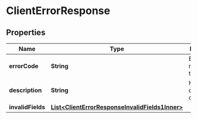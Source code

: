 

# ClientErrorResponse


## Properties

| Name | Type | Description | Notes |
|------------ | ------------- | ------------- | -------------|
|**errorCode** | **String** | Error code representing the error |  [optional] |
|**description** | **String** | High level description of the error |  [optional] |
|**invalidFields** | [**List&lt;ClientErrorResponseInvalidFields1Inner&gt;**](ClientErrorResponseInvalidFields1Inner.md) |  |  [optional] |



